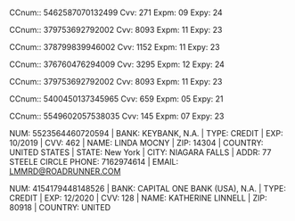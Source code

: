 # 

CCnum:: 5462587070132499
Cvv: 271
Expm: 09
Expy: 24

CCnum:: 379753692792002
Cvv: 8093
Expm: 11
Expy: 23

CCnum:: 378799839946002
Cvv: 1152
Expm: 11
Expy: 23

CCnum:: 376760476294009
Cvv: 3295
Expm: 12
Expy: 24

CCnum:: 379753692792002
Cvv: 8093
Expm: 11
Expy: 23

CCnum:: 5400450137345965
Cvv: 659
Expm: 05
Expy: 21

CCnum:: 5549602057538035
Cvv: 145
Expm: 07
Expy: 23


NUM: 5523564460720594 |
BANK: KEYBANK, N.A. | 
TYPE: CREDIT | EXP: 10/2019 | 
CVV: 462 | 
NAME: LINDA MOCNY |
ZIP: 14304 |
COUNTRY: UNITED STATES | STATE: New York | CITY: NIAGARA FALLS | 
ADDR: 77 STEELE CIRCLE 
PHONE: 7162974614 |
EMAIL: LMMRD@ROADRUNNER.COM

NUM: 4154179448148526 | 
BANK: CAPITAL ONE BANK (USA), N.A. |
 TYPE: CREDIT | EXP: 12/2020 | CVV: 128 | 
NAME: KATHERINE LINNELL 
| ZIP: 80918 | COUNTRY: UNITED
